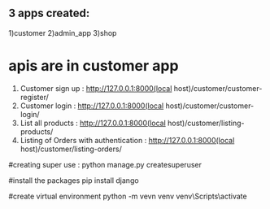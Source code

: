 3 apps created:
----------------
1)customer
2)admin_app
3)shop

# apis are in customer app
1) Customer sign up : http://127.0.0.1:8000(local host)/customer/customer-register/
2) Customer login :  http://127.0.0.1:8000(local host)/customer/customer-login/
3) List all products : http://127.0.0.1:8000(local host)/customer/listing-products/
4) Listing of Orders with authentication : http://127.0.0.1:8000(local host)/customer/listing-orders/

#creating super use : python manage.py createsuperuser

#install the packages
pip install django

#create virtual environment
python -m vevn venv
venv\Scripts\activate
